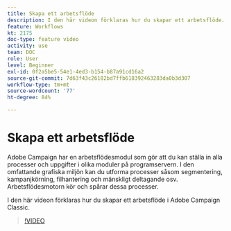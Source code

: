```yaml
---
title: Skapa ett arbetsflöde
description: I den här videon förklaras hur du skapar ett arbetsflöde.
feature: Workflows
kt: 2175
doc-type: feature video
activity: use
team: DOC
role: User
level: Beginner
exl-id: 0f2a5be5-54e1-4ed3-b154-b87a91cd16a2
source-git-commit: 7d63f43c26182bd7ffb618392463283da0b3d307
workflow-type: tm+mt
source-wordcount: '77'
ht-degree: 84%

---
```


# Skapa ett arbetsflöde

Adobe Campaign har en arbetsflödesmodul som gör att du kan ställa in alla processer och uppgifter i olika moduler på programservern. I den omfattande grafiska miljön kan du utforma processer såsom segmentering, kampanjkörning, filhantering och mänskligt deltagande osv. Arbetsflödesmotorn kör och spårar dessa processer.

I den här videon förklaras hur du skapar ett arbetsflöde i Adobe Campaign Classic.

>[!VIDEO](https://video.tv.adobe.com/v/25559?quality=12)
